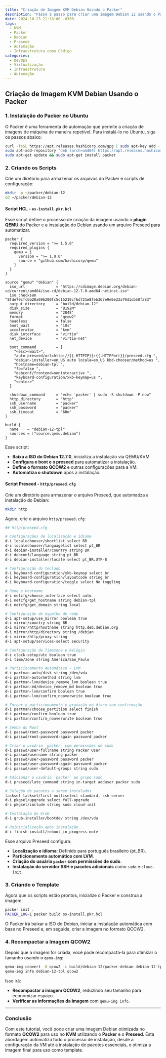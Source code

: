 ```yaml
---
title: "Criação de Imagem KVM Debian Usando o Packer"
description: "Passo a passo para criar uma imagem Debian 12 usando o Packer e KVM, com instalação automatizada via Preseed e otimização da imagem QCOW2."
date: 2024-10-23 21:18:00 -0300
tags:
  - KVM
  - Packer
  - Debian
  - Preseed
  - Automação
  - Infraestrutura como Código
categories:
  - DevOps
  - Virtualização
  - Infraestrutura
  - Automação
---
```



## Criação de Imagem KVM Debian Usando o Packer

### 1. Instalação do Packer no Ubuntu

O Packer é uma ferramenta de automação que permite a criação de imagens de máquina de maneira repetível. Para instalá-lo no Ubuntu, siga os passos abaixo:

```bash
curl -fsSL https://apt.releases.hashicorp.com/gpg | sudo apt-key add -
sudo apt-add-repository "deb [arch=amd64] https://apt.releases.hashicorp.com $(lsb_release -cs) main"
sudo apt-get update && sudo apt-get install packer
```

### 2. Criando os Scripts

Crie um diretório para armazenar os arquivos do Packer e scripts de configuração:

```bash
mkdir -p ~/packer/debian-12
cd ~/packer/debian-12
```

#### Script HCL - `os-install.pkr.hcl`

Esse script define o processo de criação da imagem usando o **plugin QEMU** do Packer e a instalação do Debian usando um arquivo Preseed para automatizar.

```hcl
packer {
  required_version = ">= 1.5.0"
  required_plugins {
    qemu = {
      version = ">= 1.0.0"
      source = "github.com/hashicorp/qemu"
    }
  }
}

source "qemu" "debian" {
  iso_url              = "https://cdimage.debian.org/debian-cd/current/amd64/iso-cd/debian-12.7.0-amd64-netinst.iso"
  iso_checksum         = "8fde79cfc6b20a696200fc5c15219cf6d721e8feb367e9e0e33a79d1cb68fa83"
  output_directory     = "build/debian-12"
  disk_size            = "8192M"
  memory               = "2048"
  format               = "qcow2"
  headless             = false
  boot_wait            = "10s"
  accelerator          = "kvm"
  disk_interface       = "virtio"
  net_device           = "virtio-net"

  boot_command         = [
    "<esc><wait>",
    "auto preseed/url=http://{{.HTTPIP}}:{{.HTTPPort}}/preseed.cfg ",
    "debian-installer=en_US auto locale=en_US kbd-chooser/method=us ",
    "hostname=debian-tpl ",
    "fb=false ",
    "debconf/frontend=noninteractive ",
    "keyboard-configuration/xkb-keymap=us ",
    "<enter>"
  ]

  shutdown_command     = "echo 'packer' | sudo -S shutdown -P now"
  http_directory       = "http"
  ssh_username         = "packer"
  ssh_password         = "packer"
  ssh_timeout          = "60m"
}

build {
  name    = "debian-12-tpl"
  sources = ["source.qemu.debian"]
}
```

Esse script:
- **Baixa a ISO do Debian 12.7.0**, inicializa a instalação via QEMU/KVM.
- **Configura o boot e o preseed** para automatizar a instalação.
- **Define o formato QCOW2** e outras configurações para a VM.
- **Automatiza o shutdown** após a instalação.

#### Script Preseed - `http/preseed.cfg`

Crie um diretório para armazenar o arquivo Preseed, que automatiza a instalação do Debian:

```bash
mkdir http
```

Agora, crie o arquivo `http/preseed.cfg`:

```bash
## http/preseed.cfg

# Configurações de localização e idioma
d-i localechooser/shortlist select BR
d-i localechooser/languagelist select pt_BR
d-i debian-installer/country string BR
d-i debconf/language string pt_BR
d-i debian-installer/locale select pt_BR.UTF-8

# Configuração do teclado
d-i keyboard-configuration/xkb-keymap select br
d-i keyboard-configuration/layoutcode string br
d-i keyboard-configuration/toggle select No toggling

# Rede e Hostname
d-i netcfg/choose_interface select auto
d-i netcfg/get_hostname string debian-tpl
d-i netcfg/get_domain string local

# Configuração do espelho de rede
d-i apt-setup/use_mirror boolean true
d-i mirror/country string BR
d-i mirror/http/hostname string http.deb.debian.org
d-i mirror/http/directory string /debian
d-i mirror/http/proxy string
d-i apt-setup/services-select security

# Configuração de Timezone e Relógio
d-i clock-setup/utc boolean true
d-i time/zone string America/Sao_Paulo

# Particionamento Automático - LVM
d-i partman-auto/disk string /dev/vda
d-i partman-auto/method string lvm
d-i partman-lvm/device_remove_lvm boolean true
d-i partman-md/device_remove_md boolean true
d-i partman-lvm/confirm boolean true
d-i partman-lvm/confirm_nooverwrite boolean true

# Forçar o particionamento e gravação no disco sem confirmação
d-i partman/choose_partition select finish
d-i partman/confirm boolean true
d-i partman/confirm_nooverwrite boolean true

# Senha do Root
d-i passwd/root-password password packer
d-i passwd/root-password-again password packer

# Criar o usuário `packer` com permissões de sudo
d-i passwd/user-fullname string Packer User
d-i passwd/username string packer
d-i passwd/user-password password packer
d-i passwd/user-password-again password packer
d-i passwd/user-default-groups string sudo

# Adicionar o usuário `packer` ao grupo sudo
d-i preseed/late_command string in-target adduser packer sudo

# Seleção de pacotes a serem instalados
tasksel tasksel/first multiselect standard, ssh-server
d-i pkgsel/upgrade select full-upgrade
d-i pkgsel/include string sudo cloud-init

# Instalação do Grub
d-i grub-installer/bootdev string /dev/vda

# Reinicialização após instalação
d-i finish-install/reboot_in_progress note
```

Esse arquivo Preseed configura:
- **Localização e idioma**: Definido para português brasileiro (pt_BR).
- **Particionamento automático com LVM**.
- **Criação do usuário `packer` com permissões de sudo**.
- **Instalação do servidor SSH e pacotes adicionais** como `sudo` e `cloud-init`.

### 3. Criando o Template

Agora que os scripts estão prontos, inicialize o Packer e construa a imagem:

```bash
packer init .
PACKER_LOG=1 packer build os-install.pkr.hcl
```

O Packer irá baixar a ISO do Debian, iniciar a instalação automática com base no Preseed e, em seguida, criar a imagem no formato QCOW2.

### 4. Recompactar a Imagem QCOW2

Depois que a imagem for criada, você pode recompactá-la para otimizar o tamanho usando o `qemu-img`:

```bash
qemu-img convert -O qcow2 -c build/debian-12/packer-debian debian-12-tpl.qcow2
qemu-img info debian-12-tpl.qcow2
```

Isso irá:
- **Recompactar a imagem QCOW2**, reduzindo seu tamanho para economizar espaço.
- **Verificar as informações da imagem** com `qemu-img info`.

---

### Conclusão

Com este tutorial, você pode criar uma imagem Debian otimizada no formato **QCOW2** para uso no **KVM** utilizando o **Packer** e o **Preseed**. Esta abordagem automatiza todo o processo de instalação, desde a configuração da VM até a instalação de pacotes essenciais, e otimiza a imagem final para uso como template.
